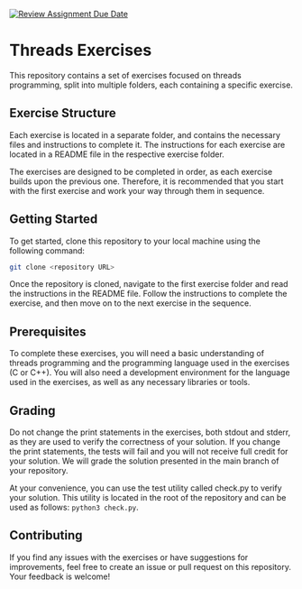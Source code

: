 [![Review Assignment Due Date](https://classroom.github.com/assets/deadline-readme-button-24ddc0f5d75046c5622901739e7c5dd533143b0c8e959d652212380cedb1ea36.svg)](https://classroom.github.com/a/8Q19_bb9)
# Threads Exercises

This repository contains a set of exercises focused on threads programming, split into multiple folders, each containing a specific exercise.

## Exercise Structure

Each exercise is located in a separate folder, and contains the necessary files and instructions to complete it. The instructions for each exercise are located in a README file in the respective exercise folder.

The exercises are designed to be completed in order, as each exercise builds upon the previous one. Therefore, it is recommended that you start with the first exercise and work your way through them in sequence.

## Getting Started

To get started, clone this repository to your local machine using the following command:

```sh
git clone <repository URL>
```

Once the repository is cloned, navigate to the first exercise folder and read the instructions in the README file. Follow the instructions to complete the exercise, and then move on to the next exercise in the sequence.

## Prerequisites

To complete these exercises, you will need a basic understanding of threads programming and the programming language used in the exercises (C or C++). You will also need a development environment for the language used in the exercises, as well as any necessary libraries or tools.

## Grading

Do not change the print statements in the exercises, both stdout and stderr, as they are used to verify the correctness of your solution. If you change the print statements, the tests will fail and you will not receive full credit for your solution. We will grade the solution presented in the main branch of your repository.

At your convenience, you can use the test utility called check.py to verify your solution. This utility is located in the root of the repository and can be used as follows: `python3 check.py`.


## Contributing

If you find any issues with the exercises or have suggestions for improvements, feel free to create an issue or pull request on this repository. Your feedback is welcome!
